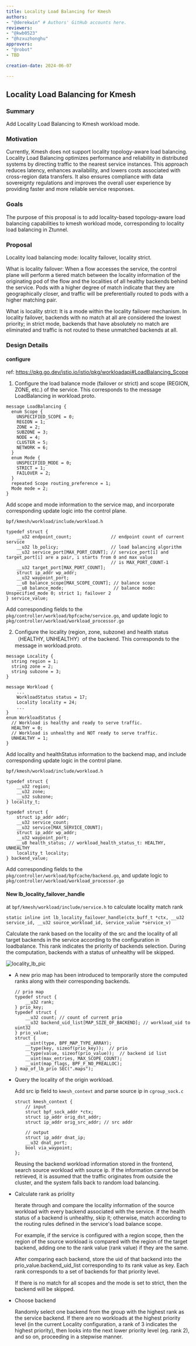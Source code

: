 ```yaml
---
title: Locality Load Balancing for Kmesh
authors:
- "@derekwin" # Authors' GitHub accounts here.
reviewers:
- "@kwb0523"
- "@hzxuzhonghu"
approvers:
- "@robot"
- TBD

creation-date: 2024-06-07

---
```


## Locality Load Balancing for Kmesh

### Summary

Add Locality Load Balancing to Kmesh workload mode.

### Motivation

Currently, Kmesh does not support locality topology-aware load balancing. Locality Load Balancing optimizes performance and reliability in distributed systems by directing traffic to the nearest service instances. This approach reduces latency, enhances availability, and lowers costs associated with cross-region data transfers. It also ensures compliance with data sovereignty regulations and improves the overall user experience by providing faster and more reliable service responses.

### Goals

The purpose of this proposal is to add locality-based topology-aware load balancing capabilities to kmesh workload mode, corresponding to locality load balancing in Ztunnel.

### Proposal

Locality load balancing mode: locality failover, locality strict.

What is locality failover: When a flow accesses the service, the control plane will perform a tiered match between the locality information of the originating pod of the flow and the localities of all healthy backends behind the service. Pods with a higher degree of match indicate that they are geographically closer, and traffic will be preferentially routed to pods with a higher matching pair.

What is locality strict: It is a mode within the locality failover mechanism. In locality failover, backends with no match at all are considered the lowest priority; in strict mode, backends that have absolutely no match are eliminated and traffic is not routed to these unmatched backends at all.

### Design Details

#### configure
ref: https://pkg.go.dev/istio.io/istio/pkg/workloadapi#LoadBalancing_Scope
1. Configure the load balance mode (failover or strict) and scope (REGION, ZONE, etc.) of the service. This corresponds to the message LoadBalancing in workload.proto.
```
message LoadBalancing {
  enum Scope {
    UNSPECIFIED_SCOPE = 0;
    REGION = 1;
    ZONE = 2;
    SUBZONE = 3;
    NODE = 4;
    CLUSTER = 5;
    NETWORK = 6;
  }
  enum Mode {
    UNSPECIFIED_MODE = 0;
    STRICT = 1;
    FAILOVER = 2;
  }
  repeated Scope routing_preference = 1;
  Mode mode = 2;
}
```

Add scope and mode information to the service map, and incorporate corresponding update logic into the control plane.

`bpf/kmesh/workload/include/workload.h`
```
typedef struct {
    __u32 endpoint_count;               // endpoint count of current service
    __u32 lb_policy;                    // load balancing algorithm
    __u32 service_port[MAX_PORT_COUNT]; // service_port[i] and target_port[i] are a pair, i starts from 0 and max value
                                        // is MAX_PORT_COUNT-1
    __u32 target_port[MAX_PORT_COUNT];
    struct ip_addr wp_addr;
    __u32 waypoint_port;
    __u8 balance_scope[MAX_SCOPE_COUNT]; // balance scope 
    __u8 balance_mode;                   // balance mode: Unspecified_mode 0; strict 1; failover 2
} service_value;
```

Add corresponding fields to the `pkg/controller/workload/bpfcache/service.go`, and update logic to `pkg/controller/workload/workload_processor.go`

2. Configure the locality (region, zone, subzone) and health status （HEALTHY, UNHEALTHY）of the backend. This corresponds to the message in workload.proto.
```
message Locality {
  string region = 1;
  string zone = 2;
  string subzone = 3;
}

message Workload {
    ...
    WorkloadStatus status = 17;
    Locality locality = 24;
    ...
}
enum WorkloadStatus {
  // Workload is healthy and ready to serve traffic.
  HEALTHY = 0;
  // Workload is unhealthy and NOT ready to serve traffic.
  UNHEALTHY = 1;
}
```

Add locality and healthStatus information to the backend map, and include corresponding update logic in the control plane.

`bpf/kmesh/workload/include/workload.h`
```
typedef struct {
    __u32 region;
    __u32 zone;
    __u32 subzone;
} locality_t;

typedef struct {
    struct ip_addr addr;
    __u32 service_count;
    __u32 service[MAX_SERVICE_COUNT];
    struct ip_addr wp_addr;
    __u32 waypoint_port;
    __u8 health_status; // workload_health_status_t: HEALTHY, UNHEALTHY
    locality_t locality;
} backend_value;
```

Add corresponding fields to the `pkg/controller/workload/bpfcache/backend.go`, and update logic to `pkg/controller/workload/workload_processor.go`


#### New lb_locality_failover_handle 
at `bpf/kmesh/workload/include/service.h` to calculate locality match rank

```
static inline int lb_locality_failover_handle(ctx_buff_t *ctx, __u32 service_id, __u32 source_workload_id, service_value *service_v)
```

Calculate the rank based on the locality of the src and the locality of all target backends in the service according to the configuration in loadbalance. This rank indicates the priority of backends selection. During the computation, backends with a status of unhealthy will be skipped.

![locality_lb_pic](pics/locality_lb.svg)

- A new prio map has been introduced to temporarily store the computed ranks along with their corresponding backends.
    ```
    // prio map
    typedef struct {
        __u32 rank;
    } prio_key;
    typedef struct {
        __u32 count; // count of current prio
        __u32 backend_uid_list[MAP_SIZE_OF_BACKEND]; // workload_uid to uint32
    } prio_value;
    struct {
        __uint(type, BPF_MAP_TYPE_ARRAY);
        __type(key, sizeof(prio_key));  // prio
        __type(value, sizeof(prio_value));  // backend id list
        __uint(max_entries, MAX_SCOPE_COUNT);
        __uint(map_flags, BPF_F_NO_PREALLOC);
    } map_of_lb_prio SEC(".maps");
    ```
- Query the locality of the origin workload.

    Add src ip field to `kmesh_context` and parse source ip in `cgroup_sock.c`
    ```
    struct kmesh_context {
        // input
        struct bpf_sock_addr *ctx;
        struct ip_addr orig_dst_addr;
        struct ip_addr orig_src_addr; // src addr

        // output
        struct ip_addr dnat_ip;
        __u32 dnat_port;
        bool via_waypoint;
    };
    ```
    Reusing the backend workload information stored in the frontend, search source workload with source ip. If the information cannot be retrieved, it is assumed that the traffic originates from outside the cluster, and the system falls back to random load balancing.

- Calculate rank as priolity

    Iterate through and compare the locality information of the source workload with every backend associated with the service. If the health status of a backend is unhealthy, skip it; otherwise, match according to the routing rules defined in the service's load balance scope. 
    
    For example, if the service is configured with a region scope, then the region of the source workload is compared with the region of the target backend, adding one to the rank value (rank value) if they are the same. 
    
    After comparing each backend, store the uid of that backend into the prio_value.backend_uid_list corresponding to its rank value as key. Each rank corresponds to a set of backends for that priority level.
    
    If there is no match for all scopes and the mode is set to strict, then the backend will be skipped.

- Choose backend

    Randomly select one backend from the group with the highest rank as the service backend. If there are no workloads at the highest priority level (in the current Locality configuration, a rank of 3 indicates the highest priority), then looks into the next lower priority level (eg. rank 2), and so on, proceeding in a stepwise manner.
